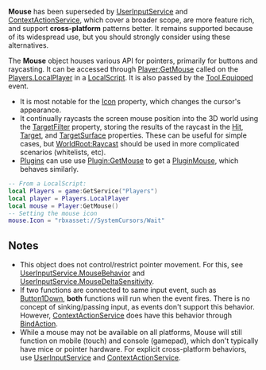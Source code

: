**Mouse** has been superseded by [UserInputService](https://developer.roblox.com/en-us/api-reference/class/UserInputService) and [ContextActionService](https://developer.roblox.com/en-us/api-reference/class/ContextActionService), which cover a broader scope, are more feature rich, and support **cross-platform** patterns better. It remains supported because of its widespread use, but you should strongly consider using these alternatives.

The **Mouse** object houses various API for pointers, primarily for buttons and raycasting. It can be accessed through [Player:GetMouse](https://developer.roblox.com/en-us/api-reference/function/Player/GetMouse) called on the [Players.LocalPlayer](https://developer.roblox.com/en-us/api-reference/property/Players/LocalPlayer) in a [LocalScript](https://developer.roblox.com/en-us/api-reference/class/LocalScript). It is also passed by the [Tool.Equipped](https://developer.roblox.com/en-us/api-reference/event/Tool/Equipped) event.

*   It is most notable for the [Icon](https://developer.roblox.com/en-us/api-reference/property/Mouse/Icon) property, which changes the cursor's appearance.
*   It continually raycasts the screen mouse position into the 3D world using the [TargetFilter](https://developer.roblox.com/en-us/api-reference/property/Mouse/TargetFilter) property, storing the results of the raycast in the [Hit](https://developer.roblox.com/en-us/api-reference/property/Mouse/Hit), [Target](https://developer.roblox.com/en-us/api-reference/property/Mouse/Target), and [TargetSurface](https://developer.roblox.com/en-us/api-reference/property/Mouse/TargetSurface) properties. These can be useful for simple cases, but [WorldRoot:Raycast](https://developer.roblox.com/en-us/api-reference/function/WorldRoot/Raycast) should be used in more complicated scenarios (whitelists, etc).
*   [Plugins](https://developer.roblox.com/en-us/api-reference/class/Plugin) can use use [Plugin:GetMouse](https://developer.roblox.com/en-us/api-reference/function/Plugin/GetMouse) to get a [PluginMouse](https://developer.roblox.com/en-us/api-reference/class/PluginMouse), which behaves similarly.

```lua
-- From a LocalScript:
local Players = game:GetService("Players")
local player = Players.LocalPlayer
local mouse = Player:GetMouse()
-- Setting the mouse icon
mouse.Icon = "rbxasset://SystemCursors/Wait"
``` 

Notes
-----

*   This object does not control/restrict pointer movement. For this, see [UserInputService.MouseBehavior](https://developer.roblox.com/en-us/api-reference/property/UserInputService/MouseBehavior) and [UserInputService.MouseDeltaSensitivity](https://developer.roblox.com/en-us/api-reference/property/UserInputService/MouseDeltaSensitivity).
*   If two functions are connected to same input event, such as [Button1Down](https://developer.roblox.com/en-us/api-reference/event/Mouse/Button1Down), **both** functions will run when the event fires. There is no concept of sinking/passing input, as events don't support this behavior. However, [ContextActionService](https://developer.roblox.com/en-us/api-reference/class/ContextActionService) does have this behavior through [BindAction](https://developer.roblox.com/en-us/api-reference/function/ContextActionService/BindAction).
*   While a mouse may not be available on all platforms, Mouse will still function on mobile (touch) and console (gamepad), which don't typically have mice or pointer hardware. For explicit cross-platform behaviors, use [UserInputService](https://developer.roblox.com/en-us/api-reference/class/UserInputService) and [ContextActionService](https://developer.roblox.com/en-us/api-reference/class/ContextActionService).